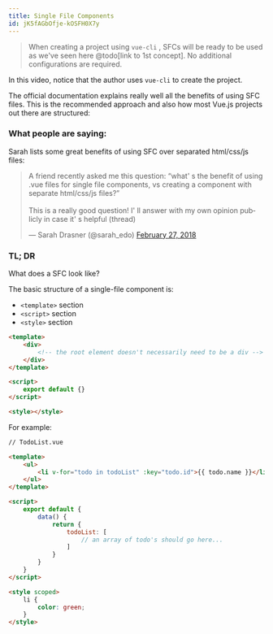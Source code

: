 ```yaml
---
title: Single File Components
id: jK5fAGbOfje-kOSFH0X7y
---
```


> When creating a project using `vue-cli` , SFCs will be ready to be used as we've seen here @todo[link to 1st concept]. No additional configurations are required.

<link-bookmark href="https://www.youtube.com/watch?v=FWQSuskE5UA" title="Components and .vue files | Learning the Basics">In this video, notice that the author uses `vue-cli` to create the project.</link-bookmark>

<link-bookmark href="https://vuejs.org/v2/guide/single-file-components.html" title="Single File Components - Vue.js">The official documentation explains really well all the benefits of using SFC files. This is the recommended approach and also how most Vue.js projects out there are structured:
</link-bookmark>

### What people are saying:

Sarah lists some great benefits of using SFC over separated html/css/js files:

<blockquote class="twitter-tweet mx-auto"><p lang="en" dir="ltr">A friend recently asked me this question: “what&#39; s the benefit of using .vue files for single file components, vs creating a component with separate html/css/js files?” <br><br>This is a really good question! I&#39; ll answer with my own opinion publicly in case it&#39; s helpful (thread)</p>&mdash; Sarah Drasner (@sarah_edo) <a href="https://twitter.com/sarah_edo/status/968609187432423424?ref_src=twsrc%5Etfw">February 27, 2018</a></blockquote> <script async src="https://platform.twitter.com/widgets.js" charset="utf-8"></script>

### TL; DR

What does a SFC look like?

The basic structure of a single-file component is:

* `<template>` section
* `<script>` section
* `<style>` section

``` html
<template>
    <div>
        <!-- the root element doesn't necessarily need to be a div -->
    </div>
</template>

<script>
    export default {}
</script>

<style></style>
```

For example:

``` html
// TodoList.vue

<template>
    <ul>
        <li v-for="todo in todoList" :key="todo.id">{{ todo.name }}</li>
    </ul>
</template>

<script>
    export default {
        data() {
            return {
                todoList: [
                    // an array of todo's should go here...
                ]
            }
        }
    }
</script>

<style scoped>
    li {
        color: green;
    }
</style>
```

